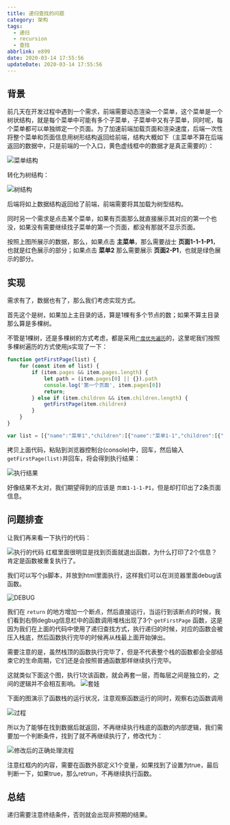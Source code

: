 ```yaml
---
title: 递归查找的问题
category: 架构
tags:
  - 递归
  - recursion
  - 查找
abbrlink: e899
date: 2020-03-14 17:55:56
updateDate: 2020-03-14 17:55:56
---
```


## 背景

前几天在开发过程中遇到一个需求，前端需要动态渲染一个菜单，这个菜单是一个树状结构，就是每个菜单中可能有多个子菜单，子菜单中又有子菜单，同时呢，每个菜单都可以单独绑定一个页面。为了加速前端加载页面和渲染速度，后端一次性将整个菜单和页面信息用树形结构返回给前端，结构大概如下（主菜单不算在后端返回的数据中，只是前端的一个入口，黄色虚线框中的数据才是真正需要的）：

![菜单结构](https://public-links.todu.top/1584200873.png?imageMogr2/thumbnail/!100p)

转化为树结构：

![树结构](https://public-links.todu.top/1584194444.png?imageMogr2/thumbnail/!100p)

后端将如上数据结构返回给了前端，前端需要将其加载为树型结构。

同时另一个需求是点击某个菜单，如果有页面那么就直接展示其对应的第一个也没，如果没有需要继续找子菜单的第一个页面，都没有那就不显示页面。

按照上图所展示的数据，那么，如果点击 **主菜单**，那么需要战士 **页面1-1-1-P1**，也就是红色展示的部分；如果点击 **菜单2** 那么需要展示 **页面2-P1**，也就是绿色展示的部分。

## 实现

需求有了，数据也有了，那么我们考虑实现方式。

首先这个是树，如果加上主目录的话，算是1棵有多个节点的数；如果不算主目录那么算是多棵树。

不管是1棵树，还是多棵树的方式考虑，都是采用[`广度优先遍历`](https://zh.wikipedia.org/wiki/%E5%B9%BF%E5%BA%A6%E4%BC%98%E5%85%88%E6%90%9C%E7%B4%A2)的，这里呢我们按照多棵树遍历的方式使用js实现了一下：

```js
function getFirstPage(list) {
    for (const item of list) {
        if (item.pages && item.pages.length) {
            let path = (item.pages[0] || {}).path
            console.log('第一个页面', item.pages[0])
            return;
        } else if (item.children && item.children.length) {
            getFirstPage(item.children)
        }
    }
}

var list = [{"name":"菜单1","children":[{"name":"菜单1-1","children":[{"name":"菜单1-1-1","pages":[{"name":"页面1-1-1-P1"}]}]}]},{"name":"菜单2","pages":[{"name":"页面2-P1"},{"name":"页面2-P2"}]},{"name":"菜单3"}]

```

拷贝上面代码，粘贴到浏览器控制台(console)中，回车，然后输入 `getFirstPage(list)`并回车，将会得到执行结果：

![执行结果](https://public-links.todu.top/1584194568.png?imageMogr2/thumbnail/!100p)

好像结果不太对，我们期望得到的应该是 `页面1-1-1-P1`，但是却打印出了2条页面信息。

## 问题排查

让我们再来看一下执行的代码：

![执行的代码](https://public-links.todu.top/1584194692.png?imageMogr2/thumbnail/!100p)
红框里面很明显是找到页面就退出函数，为什么打印了2个信息？肯定是函数被重复执行了。

我们可以写个js脚本，并放到html里面执行，这样我们可以在浏览器里面debug该函数。

![DEBUG](https://public-links.todu.top/1584194926.png?imageMogr2/thumbnail/!100p)

我们在 `return` 的地方增加一个断点，然后直接运行，当运行到该断点的时候，我们看到右侧degbug信息栏中的函数调用堆栈出现了3个 `getFirstPage` 函数，这是因为我们在上面的代码中使用了递归查找方式，执行递归的时候，对应的函数会被压入栈底，然后函数执行完毕的时候再从栈最上面开始弹出。

需要注意的是，虽然栈顶的函数执行完毕了，但是不代表整个栈的函数都会全部结束它的生命周期，它们还是会按照普通函数那样继续执行完毕。

这就类似下面这个图，执行1次该函数，就会再套一层，而每层之间是独立的，之间的逻辑并不会相互影响。
![套娃](https://public-links.todu.top/1584200125.png?imageMogr2/thumbnail/!100p)

下面的图演示了函数栈的运行状况，注意观察函数运行的同时，观察右边函数调用

![过程](https://public-links.todu.top/images/%E9%80%92%E5%BD%92%E6%89%A7%E8%A1%8C%E8%BF%87%E7%A8%8B2020-03-14-23-29-33.gif?imageMogr2/thumbnail/!100p)

所以为了能够在找到数据后就返回，不再继续执行栈底的函数的内部逻辑，我们需要加一个判断条件，找到了就不再继续执行了，修改代为：

![修改后的正确处理流程](https://public-links.todu.top/1584200284.png?imageMogr2/thumbnail/!100p)

注意红框内的内容，需要在函数外部定义1个变量，如果找到了设置为true，最后判断一下，如果true，那么retrun，不再继续执行函数。

## 总结

递归需要注意终结条件，否则就会出现非预期的结果。
